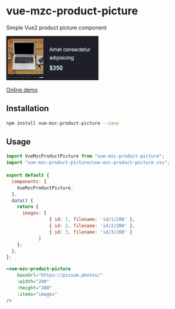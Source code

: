 # vue-mzc-product-picture
Simple Vue2 product picture component

![](demo.gif)

[Online demo](https://codesandbox.io/s/vue-mzc-product-picture-mwhmyj?file=/src/App.vue)

## Installation
```sh
npm install vue-mzc-product-picture --save
```

## Usage
```js
import VueMzcProductPicture from "vue-mzc-product-picture";
import "vue-mzc-product-picture/vue-mzc-product-picture.css";

export default {
  components: {
    VueMzcProductPicture,
  },
  data() {
    return {
      images: [
				{ id: 1, filename: 'id/1/200' },
				{ id: 2, filename: 'id/2/200' },
				{ id: 3, filename: 'id/3/200' }
			]
    };
  },
};
```
```html
<vue-mzc-product-picture
	baseUrl="https://picsum.photos/"
	:width="200"
	:height="200"
	:items="images"
/>
```
